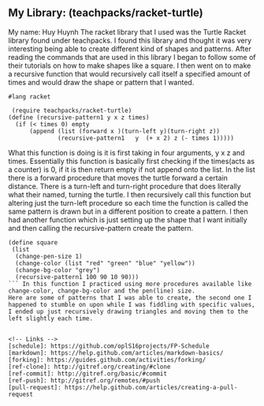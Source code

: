 
## My Library: (teachpacks/racket-turtle)
My name: Huy Huynh
 The racket library that I used was the Turtle Racket library found under teachpacks. I found this library and thought it was very interesting being able to create different kind of shapes and patterns. After reading the commands that are used in this library I began to follow some of their tutorials on how to make shapes like a square. I then went on to make a recursive function that would recursively call itself a specified amount of times and would draw the shape or pattern that I wanted. 
```racket
#lang racket

 (require teachpacks/racket-turtle)
(define (recursive-pattern1 y x z times) 
  (if (< times 0) empty
      (append (list (forward x )(turn-left y)(turn-right z))
              (recursive-pattern1   y  (+ x 2) z (- times 1)))))
```
 What this function is doing is it is first taking in four arguments, y x z and times. Essentially this function is basically first checking if the times(acts as a counter) is 0, if it is then return empty if not append onto the list. In the list there is a forward procedure that moves the turtle forward a certain distance. There is a turn-left and turn-right procedure that does literally what their named, turning the turtle. I then recursively call this function but altering just the turn-left procedure so each time the function is called the same pattern is drawn but in a different position to create a pattern. I then had another function which is just setting up the shape that I want initially and then calling the recursive-pattern create the pattern.
 ```racket 
 (define square
  (list
   (change-pen-size 1)
   (change-color (list "red" "green" "blue" "yellow"))
   (change-bg-color "grey")
   (recursive-pattern1 100 90 10 90)))
``` In this function I practiced using more procedures available like change-color, change-bg-color and the pen(line) size. 
Here are some of patterns that I was able to create, the second one I happened to stumble on upon while I was fiddling with specific values, I ended up just recursively drawing triangles and moving them to the left slightly each time. 


<!-- Links -->
[schedule]: https://github.com/oplS16projects/FP-Schedule
[markdown]: https://help.github.com/articles/markdown-basics/
[forking]: https://guides.github.com/activities/forking/
[ref-clone]: http://gitref.org/creating/#clone
[ref-commit]: http://gitref.org/basic/#commit
[ref-push]: http://gitref.org/remotes/#push
[pull-request]: https://help.github.com/articles/creating-a-pull-request
